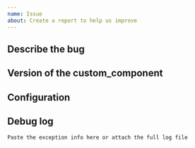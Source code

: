 ```yaml
---
name: Issue
about: Create a report to help us improve
---
```


<!-- 
Before opening a new issue or bug report:
1. Spend some time searching for previous reports of the same issue.
2. CAREFULLY review the README file. Especially the Toubleshooting and FAQ section.
3. If you still think you found a bug CAREFULLY read the Reporting Issues and Bugs section in the README.

Issues that do not follow the bug reporting guidelines will be closed:
- Issues without a description (using the header is not good enough)
- Issues without a debug log
- Issues without configuration
- Issues reporting missing data, control or events without demonstrating that the missing item is available in the API

-->
## Describe the bug
<!-- A clear and concise description of the bug -->


## Version of the custom_component
<!-- If you are not using the newest version, download and try that before opening an issue
-->


## Configuration
<!-- Describe any non-defaul configuration you've set -->


## Debug log
<!-- 
Check the README for instuctions on how to enable debug logging

If the bug results in an exception paste it below, in all other cases please attach the entire log file. Without the log I will not be able to understand the issue.
-->

```text
Paste the exception info here or attach the full log file

```